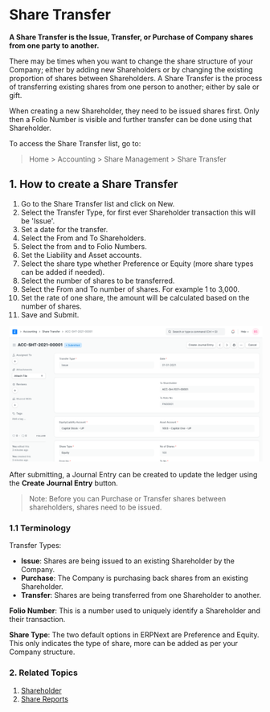 
# Share Transfer


**A Share Transfer is the Issue, Transfer, or Purchase of Company shares from one party to another.**


There may be times when you want to change the share structure of your Company; either by adding new Shareholders or by changing the existing proportion of shares between Shareholders. A Share Transfer is the process of transferring existing shares from one person to another; either by sale or gift.


When creating a new Shareholder, they need to be issued shares first. Only then a Folio Number is visible and further transfer can be done using that Shareholder.


To access the Share Transfer list, go to:



> 
> Home > Accounting > Share Management > Share Transfer
> 
> 
> 


## 1. How to create a Share Transfer


1. Go to the Share Transfer list and click on New.
2. Select the Transfer Type, for first ever Shareholder transaction this will be 'Issue'.
3. Set a date for the transfer.
4. Select the From and To Shareholders.
5. Select the from and to Folio Numbers.
6. Set the Liability and Asset accounts.
7. Select the share type whether Preference or Equity (more share types can be added if needed).
8. Select the number of shares to be transferred.
9. Select the From and To number of shares. For example 1 to 3,000.
10. Set the rate of one share, the amount will be calculated based on the number of shares.
11. Save and Submit.


![Share Transfer](/files/sharetransfer-issue.png)


After submitting, a Journal Entry can be created to update the ledger using the **Create Journal Entry** button.



> 
> Note: Before you can Purchase or Transfer shares between shareholders, shares need to be issued.
> 
> 
> 


### 1.1 Terminology


Transfer Types:


* **Issue**: Shares are being issued to an existing Shareholder by the Company.
* **Purchase**: The Company is purchasing back shares from an existing Shareholder.
* **Transfer**: Shares are being transferred from one Shareholder to another.


**Folio Number**: This is a number used to uniquely identify a Shareholder and their transaction.


**Share Type**: The two default options in ERPNext are Preference and Equity. This only indicates the type of share, more can be added as per your Company structure.


### 2. Related Topics


1. [Shareholder](/docs/v13/user/manual/en/accounts/shareholder)
2. [Share Reports](/docs/v13/user/manual/en/accounts/share-reports)



